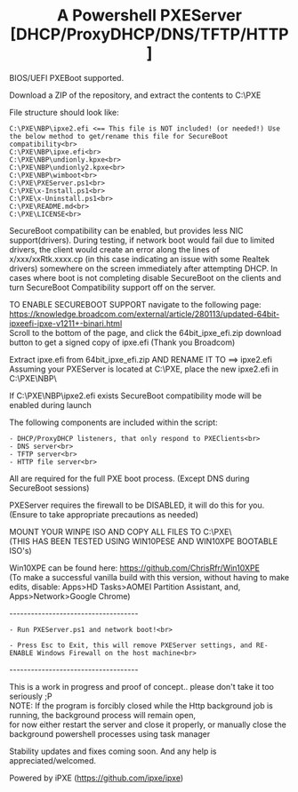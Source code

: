 <h1 align="center">A Powershell PXEServer [DHCP/ProxyDHCP/DNS/TFTP/HTTP]</h1>
 
BIOS/UEFI PXEBoot supported.
 
Download a ZIP of the repository, and extract the contents to C:\PXE<br> 

File structure should look like:<br> 

	C:\PXE\NBP\ipxe2.efi <== This file is NOT included! (or needed!) Use the below method to get/rename this file for SecureBoot compatibility<br> 
	C:\PXE\NBP\ipxe.efi<br> 
	C:\PXE\NBP\undionly.kpxe<br> 
	C:\PXE\NBP\undionly2.kpxe<br> 
	C:\PXE\NBP\wimboot<br> 
	C:\PXE\PXEServer.ps1<br> 
	C:\PXE\x-Install.ps1<br> 
	C:\PXE\x-Uninstall.ps1<br> 
	C:\PXE\README.md<br> 
	C:\PXE\LICENSE<br> 

SecureBoot compatibility can be enabled, but provides less NIC support(drivers). During testing, if network boot would fail due to limited drivers, the client would create an error along the lines of x/xxx/xxRtk.xxxx.cp (in this case indicating an issue with some Realtek drivers) somewhere on the screen immediately after attempting DHCP. In cases where boot is not completing disable SecureBoot on the clients and turn SecureBoot Compatibility support off on the server.

TO ENABLE SECUREBOOT SUPPORT navigate to the following page: <a href="https://knowledge.broadcom.com/external/article/280113/updated-64bit-ipxeefi-ipxe-v1211+-binari.html">https://knowledge.broadcom.com/external/article/280113/updated-64bit-ipxeefi-ipxe-v1211+-binari.html</a><br>
Scroll to the bottom of the page, and click the 64bit_ipxe_efi.zip download button to get a signed copy of ipxe.efi (Thank you Broadcom)<br>

Extract ipxe.efi from 64bit_ipxe_efi.zip AND RENAME IT TO ==> ipxe2.efi<br>
Assuming your PXEServer is located at C:\PXE, place the new ipxe2.efi in C:\PXE\NBP\

If C:\PXE\NBP\ipxe2.efi exists SecureBoot compatibility mode will be enabled during launch<br>

The following components are included within the script:<br> 

	- DHCP/ProxyDHCP listeners, that only respond to PXEClients<br>
	- DNS server<br>
	- TFTP server<br>
	- HTTP file server<br> 

All are required for the full PXE boot process. (Except DNS during SecureBoot sessions) <br> 

PXEServer requires the firewall to be DISABLED, it will do this for you.<br> 
(Ensure to take appropriate precautions as needed)<br> 

MOUNT YOUR WINPE ISO AND COPY ALL FILES TO C:\PXE\ <br> 
(THIS HAS BEEN TESTED USING WIN10PESE AND WIN10XPE BOOTABLE ISO's)<br>

Win10XPE can be found here: <a href="https://github.com/ChrisRfr/Win10XPE">https://github.com/ChrisRfr/Win10XPE</a> <br>
(To make a successful vanilla build with this version, without having to make edits, disable: Apps>HD Tasks>AOMEI Partition Assistant, and, Apps>Network>Google Chrome) 

------------------------------------<br>

	- Run PXEServer.ps1 and network boot!<br> 

	- Press Esc to Exit, this will remove PXEServer settings, and RE-ENABLE Windows Firewall on the host machine<br> 

------------------------------------<br> 

This is a work in progress and proof of concept.. please don't take it too seriously ;P<br> 
NOTE: If the program is forcibly closed while the Http background job is running, the background process will remain open,<br>
for now either restart the server and close it properly, or manually close the background powershell processes using task manager<br>

Stability updates and fixes coming soon. And any help is appreciated/welcomed.

Powered by iPXE (https://github.com/ipxe/ipxe)
